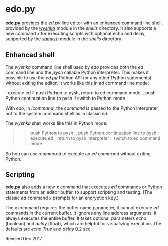 
edo.py
======

**edo.py** provides the *[ed.py](ed.md)* line editor with an enhanced
command line shell, provided by the *[wyshka](../shells/wyshka.py)*
module in the *shells* directory.  It also supports a new command *x*
for executing scripts with optional echo and delay, supported by the
*[samysh](../shells/samysh.py)* module in the *shells* directory.

## Enhanced shell ##

The *wyshka* command line shell used by *edo* provides both the *ed*
command line and the *pysh* callable Python interpreter.  This makes
it possible to use the *ed.py* Python API (or any other Python
statements) without exiting the editor.  It works like this in *ed*
command line mode:

 :<command>       execute ed <command>
 :!<statement>    push Python <statement> to pysh, return to ed command mode
 .. <statement>   push Python continuation line <statement> to pysh
 :!               switch to Python mode

With *edo*, in *!command*, the *command* is passed to the Python
interpreter, not to the system command shell as in classic *ed*.

The *wyshka* shell works like this in Python mode:

 >> <statement>   push Python <statement> to pysh
 .. <statment>    push Python continuation line <statement> to pysh
 >>:<command>     execute ed <command>, return to pysh interpreter
 >>:              switch to ed command mode

So hou can use *:command* to execute an *ed* *command* without exiting
Python.

## Scripting ##

**edo.py** also adds a new *x* command that executes *ed* commands or
Python statements from an editor buffer, to support scripting and
testing.  (The classic *ed* command *x* prompts for an encryption
key.)

The *x* command requires the buffer name parameter, it cannot execute
*ed* commands in the current buffer.  It ignores any line address
arguments; it always executes the entire buffer.  It takes optional
parameters *echo* (boolean) and *delay* (float), which are helpful for
visualizing execution.  The defaults are *echo* *True* and *delay* 0.2
sec.

Revised Dec 2017
